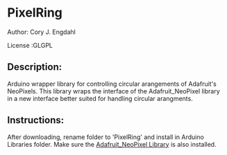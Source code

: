 # PixelRing

Author: Cory J. Engdahl

License :GLGPL

## Description:
Arduino wrapper library for controlling circular arangements of Adafruit's NeoPixels.  This library
wraps the interface of the Adafruit_NeoPixel library in a new interface better suited for handling
circular arangments.

## Instructions:
After downloading, rename folder to 'PixelRing' and install in Arduino Libraries folder. Make sure the [Adafruit_NeoPixel Library](https://github.com/adafruit/Adafruit_NeoPixel) is also installed.
